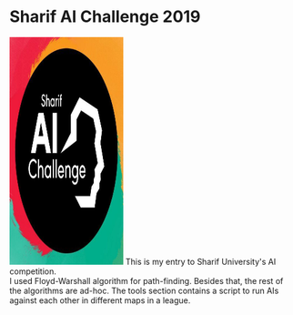 # Sharif AI Challenge 2019
<img src="https://raw.githubusercontent.com/ImanHosseini/AIC2019-V/master/aic.jpg" width="200" height="400" />
This is my entry to Sharif University's AI competition. <br>
I used Floyd-Warshall algorithm for path-finding. Besides that, the rest of the algorithms are ad-hoc. The tools section contains a script to run AIs against each other in different maps in a league.




